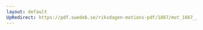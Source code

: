 ```yaml
---
layout: default
UpRedirect: https://pdf.swedeb.se/riksdagen-motions-pdf/1867/mot_1867__ak__00105/mot_1867__ak__00105_002.pdf
---
```

